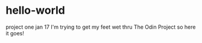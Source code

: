 # hello-world
project one jan 17
I'm trying to get my feet wet thru The Odin Project so here it goes!
